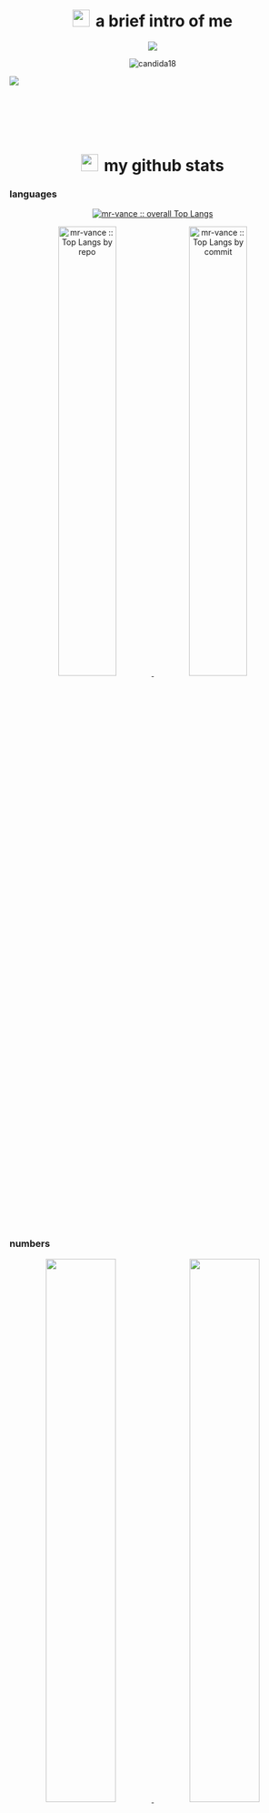 <h1 align="center"><img src="https://fonts.gstatic.com/s/e/notoemoji/latest/1f913/512.gif" width="30" height="30" style="margin-right: 10px;">a brief intro of me</h1>

<p align="center">
<img src="https://media.tenor.com/mKMXJtjSv7YAAAAi/peachcat-new.gif">
</p>


<p align="center"><img src="https://readme-typing-svg.demolab.com?font=Century+Gothic&weight=700&size=27&duration=2500&pause=1000&color=3F4AD4&center=true&vCenter=true&width=435&lines=Hi%2C+I'm+Vance+Muchongo+%F0%9F%91%8B;I+build+software+for+fun+%F0%9F%92%99" alt="candida18"  /></p>

<!--horizontal divider-->
<img src="https://user-images.githubusercontent.com/73097560/115834477-dbab4500-a447-11eb-908a-139a6edaec5c.gif">

<br><br><br><br>

<h1 align="center"><img src="https://fonts.gstatic.com/s/e/notoemoji/latest/1f680/512.gif" width="30" height="30" style="margin-right: 10px;">my github stats</h1>

  <div>

  <summary><h3>languages</h3></summary>
            <p align="center">
        <a href="https://github.com/mr-vance/">
          <img src="https://github-readme-stats.vercel.app/api/top-langs/?username=mr-vance&langs_count=6&theme=transparent&layout=compact&hide_border=true"
          alt="mr-vance :: overall Top Langs " /></a>
      </p>
        <p align="center">
          <a href="https://github.com/mr-vance/">
          <img width="45%" src="https://github-profile-summary-cards.vercel.app/api/cards/repos-per-language?username=mr-vance&theme=transparent&layout=compact&hide_border=true"
          alt="mr-vance :: Top Langs by repo" />
          <img width="45%" src="https://github-profile-summary-cards.vercel.app/api/cards/most-commit-language?username=mr-vance&theme=transparent&layout=compact&hide_border=true"
          alt="mr-vance :: Top Langs by commit" />
          </a>
        </p>

  <summary><h3>numbers</h3></summary>
        <p align="center">
          <a href="https://github.com/mr-vance/">
          <img width="49.5%" src="https://github-readme-stats.vercel.app/api?username=mr-vance&show_icons=true&theme=transparent&hide_border=true" />
          <img width="49.5%" src="https://github-readme-streak-stats.herokuapp.com/?user=mr-vance&theme=transparent&hide_border=true" />
          </a>
       </p>
     <br>

  </div>    

<!--horizontal divider-->
<img src="https://user-images.githubusercontent.com/73097560/115834477-dbab4500-a447-11eb-908a-139a6edaec5c.gif">
<br><br><br><br>


<h1 align="center"><img src="https://fonts.gstatic.com/s/e/notoemoji/latest/1f3bb/512.gif" width="30" height="30" style="margin-right: 10px;">my instruments</h1>

<!--tech stack icons-->
<p align="center">
  <a href="https://skillicons.dev">
    <img src="https://skillicons.dev/icons?i=git,bootstrap,c,cpp,css,discord,figma,firebase,github,html,css,java,js,kotlin,linux,md,mysql,androidstudio,bash,vim,nodejs,py,cs,react,vscode,php,visualstudio,latex&perline=14" />
  </a>
</p>
<!--horizontal divider-->
<img src="https://user-images.githubusercontent.com/73097560/115834477-dbab4500-a447-11eb-908a-139a6edaec5c.gif">

<br><br><br><br>

<h1 align="center"><img src="https://fonts.gstatic.com/s/e/notoemoji/latest/1f98b/512.gif" width="30" height="30" style="margin-right: 10px;">the state on me</h1>

- 🎓 I’m currently enrolled in a software development internship at <a href="https://tshimologong.joburg" target="blank">Tshimologong Precinct</a>

- 👨‍💻 I’m currently a Software Engineer student at <a href="https://www.alxafrica.com/" target="blank">ALX</a> part time.

- 🏁 I’m currently participating in a <a href="https://events.chpc.ac.za/event/122/overview" target="blank">High Performance Computing competition</a>.

- 🌱 I’m currently learning Full Stack Web Development with Django.
-  👨‍💻 I’m currently participating in the <a href="https://lablab.ai/event/google-vertex-ai-hackathon" target="blank">Google Vertex AI Hackathon</a> ending on the 10th of July 2023




<!--horizontal divider-->
<img src="https://user-images.githubusercontent.com/73097560/115834477-dbab4500-a447-11eb-908a-139a6edaec5c.gif">

<br><br><br><br>


<h1 align="center"><img src="https://fonts.gstatic.com/s/e/notoemoji/latest/1f48c/512.gif" width="30" height="30" style="margin-right: 10px;">find me at...</h1>

<p align="center">
  <a href="https://vance-muchongo.web.app/"><img src="https://img.icons8.com/bubbles/50/000000/web.png" alt="Website"/></a>
	<a href="mailto:muchongo.vance@gmail.com"><img src="https://img.icons8.com/bubbles/50/000000/gmail.png" alt="Gmail"/></a>
	<a href="https://github.com/mr-vance"><img src="https://img.icons8.com/bubbles/50/000000/github.png" alt="GitHub"/></a>
	<a href="#"><img src="https://img.icons8.com/bubbles/50/000000/linkedin.png" alt="LinkedIn"/></a>
	<a href="https://www.instagram.com/snr_vance/"><img src="https://img.icons8.com/bubbles/50/000000/instagram.png" alt="Instagram"/></a>
	
</p>
